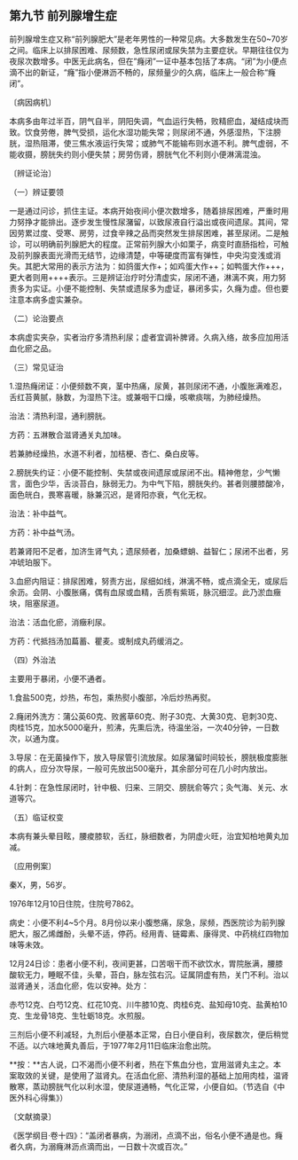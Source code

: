 ## 第九节 前列腺增生症

前列腺增生症又称“前列腺肥大”是老年男性的一种常见病。大多数发生在50~70岁之间。临床上以排尿困难、尿频数，急性尿闭或尿失禁为主要症状。早期往往仅为夜尿次数增多。中医无此病名，但在”癃闭”一证中基本包括了本病。“闭”为小便点滴不出的新证，“癃”指小便淋沥不畅的，尿频量少的久病，临床上一般合称“癃闭”。

〔病因病机〕

本病多由年过半百，阴气自半，阴阳失调，气血运行失畅，败精瘀血，凝结成块而致。饮食劳倦，脾气受损，运化水湿功能失常；则尿闭不通，外感湿热，下注膀胱，湿热阻滞，使三焦水液运行失常；或肺气不能输布则水道不利。脾气虚弱，不能收摄，膀胱失约则小便失禁；房劳伤肾，膀胱气化不利则小便淋漓混浊。

〔辨证论治〕

（一）辨证要领

一是通过问诊，抓住主证。本病开始夜间小便次数增多，随着排尿困难，严重时用力努挣才能排出。逐步发生慢性尿潴留，以致尿液自行溢出或夜间遗尿。其间，常因劳累过度、受寒、房劳，过食辛辣之品而突然发生排尿困难，甚至尿闭。二是触诊，可以明确前列腺肥大的程度。正常前列腺大小如栗子，病变时直肠指检，可触及前列腺表面光滑而无结节，边缘清楚，中等硬度而富有弹性，中央沟变浅或消失。其肥大常用的表示方法为：如鸽蛋大作+；如鸡蛋大作++；如鸭蛋大作+++，更大者则用++++表示。三是辨证治疗时分清虚实，尿闭不通，淋漓不爽，用力努责多为实证。小便不能控制、失禁或遗尿多为虚证，暴闭多实，久癃为虚。但也要注意本病多虚实兼杂。

（二）论治要点

本病虚实夹杂，实者治疗多清热利尿；虚者宜调补脾肾。久病入络，故多应加用活血化瘀之品。

（三）常见证治

1.湿热癃闭证：小便频数不爽，茎中热痛，尿黄，甚则尿闭不通，小腹胀满难忍，舌红苔黄腻，脉数，为湿热下注。或兼咽干口燥，咳嗽痰喘，为肺经燥热。

治法：清热利湿，通利膀胱。

方药：五淋散合滋肾通关丸加味。

若兼肺经燥热，水道不利者，加桔梗、杏仁、桑白皮等。

2.膀胱失约证：小便不能控制、失禁或夜间遗尿或尿闭不出。精神倦怠，少气懒言，面色少华，舌淡苔白，脉弱无力。为中气下陷，膀胱失约。甚者则腰膝酸冷，面色㿠白，畏寒喜暖，脉兼沉迟，是肾阳亦衰，气化无权。

治法：补中益气。

方药：补中益气汤。

若兼肾阳不足者，加济生肾气丸；遗尿频者，加桑螵蛸、益智仁；尿闭不出者，另冲琥珀服下。

3.血瘀内阻证：排尿困难，努责方出，尿细如线，淋漓不畅，或点滴全无，或尿后余沥。会阴、小腹胀痛，偶有血尿或血精，舌质有紫斑，脉沉细涩。此乃淤血癥块，阻塞尿道。

治法：活血化瘀，消癥利尿。

方药：代抵挡汤加萹蓄、瞿麦。或制成丸药缓消之。

（四）外治法

主要用于暴闭，小便不通者。

1.食盐500克，炒热，布包，乘热熨小腹部，冷后炒热再熨。

2.癃闭外洗方：蒲公英60克、败酱草60克、附子30克、大黄30克、皂刺30克、肉桂15克，加水5000毫升，煎沸，先熏后洗，待温坐浴，一次40分钟，一日数次，以通为度。

3.导尿：在无菌操作下，放入导尿管引流放尿。如尿潴留时间较长，膀胱极度膨胀的病人，应分次导尿，一般可先放出500毫升，其余部分可在几小时内放出。

4.针刺：在急性尿闭时，针中极、归来、三阴交、膀胱俞等穴；灸气海、关元、水道等穴。

（五）临证权变

本病有兼头晕目眩，腰痠膝软，舌红，脉细数者，为阴虚火旺，治宜知柏地黄丸加减。

〔应用例案〕

秦X，男，56岁。

1976年12月10日住院，住院号7862。

病史：小便不利4~5个月。8月份以来小腹憋痛，尿急，尿频，西医院诊为前列腺肥大，服乙烯雌酚，头晕不适，停药。经用青、链霉素、康得灵、中药桃红四物加味等未效。

12月24日诊：患者小便不利，夜间更甚，口苦咽干而不欲饮水，胃院胀满，腰膝酸软无力，睡眠不佳，头晕，苔白，脉左弦右沉。证属阴虚有热，关门不利。治以滋肾通关，活血化瘀，佐以安神。处方：

赤芍12克、白芍12克、红花10克、川牛膝10克、肉桂6克、盐知母10克、盐黄柏10克、生龙骨18克、生牡蛎18克。水煎服。

三剂后小便不利减轻，九剂后小便基本正常，白日小便自利，夜尿数次，便后稍觉不适。以六味地黄丸善后，于1977年2月11日临床治愈出院。

**按：**古人说，口不渴而小便不利者，热在下焦血分也，宜用滋肾丸主之。本案取效的关键，是使用了滋肾丸。在活血化瘀、清热利湿的基础上加用肉桂，温肾散寒，蒸动膀胱气化以利水湿，使尿道通畅，气化正常，小便自如。（节选自《中医外科心得集》）

〔文献摘录〕

《医学纲目·卷十四》：“盖闭者暴病，为溺闭，点滴不出，俗名小便不通是也。癃者久病，为溺癃淋沥点滴而出，一日数十次或百次。”
